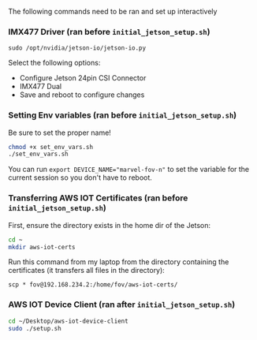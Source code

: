 The following commands need to be ran and set up interactively 


### IMX477 Driver (ran before `initial_jetson_setup.sh`)

`sudo /opt/nvidia/jetson-io/jetson-io.py`

Select the following options:
- Configure Jetson 24pin CSI Connector
- IMX477 Dual 
- Save and reboot to configure changes 


### Setting Env variables (ran before `initial_jetson_setup.sh`)

Be sure to set the proper name!

```bash
chmod +x set_env_vars.sh
./set_env_vars.sh
```

You can run `export DEVICE_NAME="marvel-fov-n"` to set the variable for the current session 
so you don't have to reboot.


### Transferring AWS IOT Certificates (ran before `initial_jetson_setup.sh`)

First, ensure the directory exists in the home dir of the Jetson:
```bash
cd ~
mkdir aws-iot-certs
```

Run this command from my laptop from the directory containing the certificates (it transfers all files in the directory):

`scp * fov@192.168.234.2:/home/fov/aws-iot-certs/`


### AWS IOT Device Client (ran after `initial_jetson_setup.sh`)

```bash
cd ~/Desktop/aws-iot-device-client
sudo ./setup.sh
```
